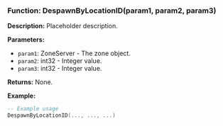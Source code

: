 ### Function: DespawnByLocationID(param1, param2, param3)

**Description:**
Placeholder description.

**Parameters:**
- `param1`: ZoneServer - The zone object.
- `param2`: int32 - Integer value.
- `param3`: int32 - Integer value.

**Returns:** None.

**Example:**

```lua
-- Example usage
DespawnByLocationID(..., ..., ...)
```
